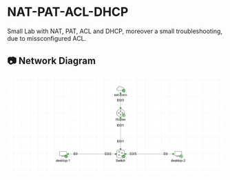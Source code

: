 # NAT-PAT-ACL-DHCP
Small Lab with NAT, PAT, ACL and DHCP, moreover a small troubleshooting, due to missconfigured ACL. 
## 📷 Network Diagram
![Network Topology](TOPOLOGY.png) 

